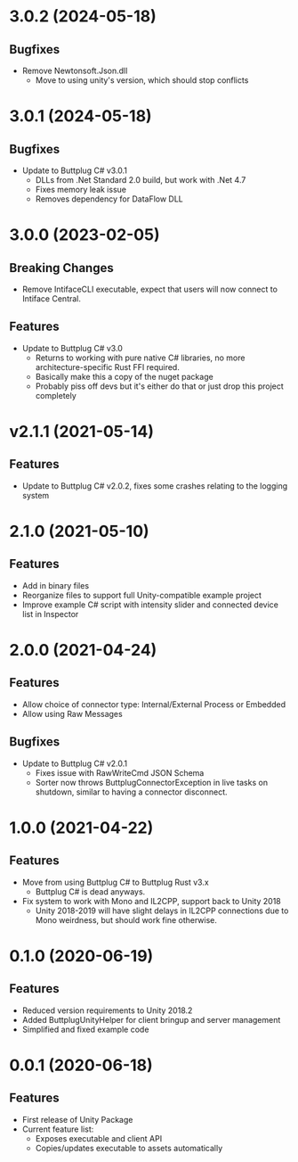 # 3.0.2 (2024-05-18)

## Bugfixes

- Remove Newtonsoft.Json.dll
  - Move to using unity's version, which should stop conflicts

# 3.0.1 (2024-05-18)

## Bugfixes

- Update to Buttplug C# v3.0.1
  - DLLs from .Net Standard 2.0 build, but work with .Net 4.7
  - Fixes memory leak issue
  - Removes dependency for DataFlow DLL

# 3.0.0 (2023-02-05)

## Breaking Changes

- Remove IntifaceCLI executable, expect that users will now connect to Intiface Central.

## Features

- Update to Buttplug C# v3.0
  - Returns to working with pure native C# libraries, no more architecture-specific Rust FFI
    required.
  - Basically make this a copy of the nuget package
  - Probably piss off devs but it's either do that or just drop this project completely

# v2.1.1 (2021-05-14)

## Features

- Update to Buttplug C# v2.0.2, fixes some crashes relating to the logging system

# 2.1.0 (2021-05-10)

## Features

- Add in binary files
- Reorganize files to support full Unity-compatible example project
- Improve example C# script with intensity slider and connected device list in Inspector

# 2.0.0 (2021-04-24)

## Features

- Allow choice of connector type: Internal/External Process or Embedded
- Allow using Raw Messages

## Bugfixes

- Update to Buttplug C# v2.0.1
  - Fixes issue with RawWriteCmd JSON Schema
  - Sorter now throws ButtplugConnectorException in live tasks on shutdown, similar to having a
    connector disconnect.

# 1.0.0 (2021-04-22)

## Features

- Move from using Buttplug C# to Buttplug Rust v3.x
  - Buttplug C# is dead anyways.
- Fix system to work with Mono and IL2CPP, support back to Unity 2018
  - Unity 2018-2019 will have slight delays in IL2CPP connections due to Mono weirdness, but should
    work fine otherwise.

# 0.1.0 (2020-06-19)

## Features

- Reduced version requirements to Unity 2018.2
- Added ButtplugUnityHelper for client bringup and server management
- Simplified and fixed example code

# 0.0.1 (2020-06-18)

## Features

- First release of Unity Package
- Current feature list:
  - Exposes executable and client API
  - Copies/updates executable to assets automatically
